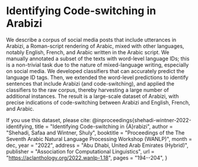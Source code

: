 # Identifying Code-switching in Arabizi

We describe a corpus of social media posts that include utterances in Arabizi, a Roman-script rendering of Arabic, mixed with other languages, notably English, French, and Arabic written in the Arabic script. We manually annotated a subset of the texts with word-level language IDs; this is a non-trivial task due to the nature of mixed-language writing, especially on social media. We developed classifiers that can accurately predict the language ID tags. Then, we extended the word-level predictions to identify sentences that include Arabizi (and code-switching), and applied the classifiers to the raw corpus, thereby harvesting a large number of additional instances. The result is a large-scale dataset of Arabizi, with precise indications of code-switching between Arabizi and English, French, and Arabic.

If you use this dataset, please cite:
@inproceedings{shehadi-wintner-2022-identifying,
    title = "Identifying Code-switching in {A}rabizi",
    author = "Shehadi, Safaa  and
      Wintner, Shuly",
    booktitle = "Proceedings of the The Seventh Arabic Natural Language Processing Workshop (WANLP)",
    month = dec,
    year = "2022",
    address = "Abu Dhabi, United Arab Emirates (Hybrid)",
    publisher = "Association for Computational Linguistics",
    url = "https://aclanthology.org/2022.wanlp-1.18",
    pages = "194--204",
}
